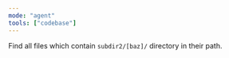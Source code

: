 ```yaml
---
mode: "agent"
tools: ["codebase"]
---
```


Find all files which contain `subdir2/[baz]/` directory in their path. 
